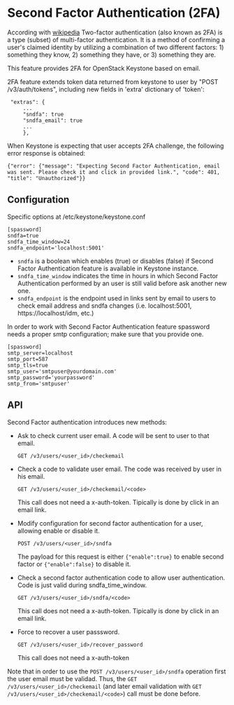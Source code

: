 # Second Factor Authentication (2FA)

According with [wikipedia](https://en.wikipedia.org/wiki/Multi-factor_authentication) Two-factor authentication (also known as 2FA) is a type (subset) of multi-factor authentication. It is a method of confirming a user's claimed identity by utilizing a combination of two different factors: 1) something they know, 2) something they have, or 3) something they are.

This feature provides 2FA for OpenStack Keystone based on email.

2FA feature extends token data returned from keystone to user by
"POST /v3/auth/tokens", including new fields in 'extra' dictionary of 'token':

```
 "extras": {
     ...
     "sndfa": true
     "sndfa_email": true
     ...
     },
```

When Keystone is expecting that user accepts 2FA challenge, the following error response is obtained: 
```
{"error": {"message": "Expecting Second Factor Authentication, email was sent. Please check it and click in provided link.", "code": 401, "title": "Unauthorized"}}
```

## Configuration

Specific options at /etc/keystone/keystone.conf
```
[spassword]
sndfa=true
sndfa_time_window=24
sndfa_endpoint='localhost:5001'
```

* `sndfa` is a boolean which enables (true) or disables (false) if Second Factor Authentication feature is available in Keystone instance.
* `sndfa_time_window` indicates the time in hours in which Second Factor Authentication performed by an user is still valid before ask another new one.
* `sndfa_endpoint` is the endpoint used in links sent by email to users to check email address and sndfa changes (i.e. localhost:5001, https://localhost/idm, etc.)


In order to work with Second Factor Authentication feature spassword needs a proper smtp configuration; make sure that you provide one.

```
[spassword]
smtp_server=localhost
smtp_port=587
smtp_tls=true
smtp_user='smtpuser@yourdomain.com'
smtp_password='yourpassword'
smtp_from='smtpuser'
```

## API

Second Factor authentication introduces new methods:

- Ask to check current user email. A code will be sent to user to that email.
  
  ```GET /v3/users/<user_id>/checkemail```

- Check a code to validate user email. The code was received by user in his email.
  
  ```GET /v3/users/<user_id>/checkemail/<code>```
  
  This call does not need a x-auth-token. Tipically is done by click in an email link.

- Modify configuration for second factor authentication for a user, allowing enable or disable it.
  
  ```POST /v3/users/<user_id>/sndfa```
  
  The payload for this request is either `{"enable":true}` to enable second factor or `{"enable":false}` to disable it.

- Check a second factor authentication code to allow user authentication. Code is just valid during sndfa_time_window.
  
  ```GET /v3/users/<user_id>/sndfa/<code>```
  
  This call does not need a x-auth-token. Tipically is done by click in an email link.

- Force to recover a user passsword.
  
  ```GET /v3/users/<user_id>/recover_password```
  
  This call does not need a x-auth-token

Note that in order to use the `POST /v3/users/<user_id>/sndfa` operation first the user email must be validad. Thus, the `GET /v3/users/<user_id>/checkemail` (and later email validation with `GET /v3/users/<user_id>/checkemail/<code>`) call must be done before.
